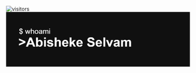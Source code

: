 ![visitors](https://visitor-badge.glitch.me/badge?page_id=page.id&left_color=green&right_color=red)
![Header Image](https://github.com/AbishekeAlpha03/AbishekeAlpha03/blob/ddaf03d06a14c232affecebd8aad7603b44a207b/header.png)
